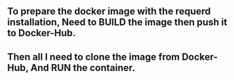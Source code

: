 ## To prepare the docker image with the requerd installation, Need to BUILD the image then push it to Docker-Hub.
## Then all I need to clone the image from Docker-Hub, And RUN the container.
